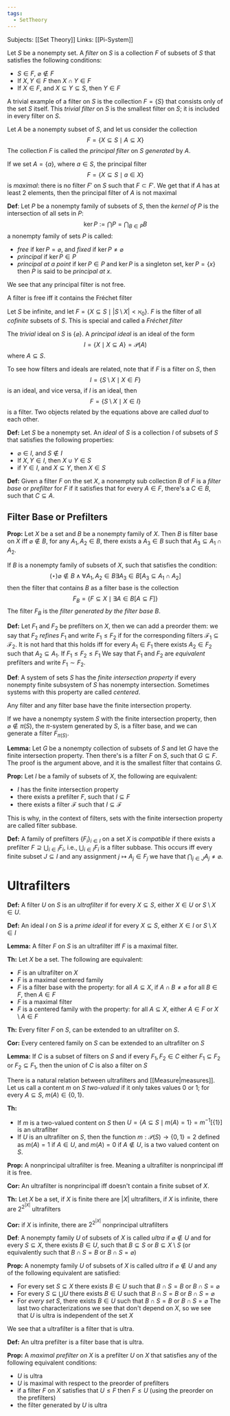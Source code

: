 ```yaml
---
tags:
  - SetTheory
---
```

Subjects: [[Set Theory]]
Links: [[Pi-System]]

Let $S$ be a nonempty set. A *filter* on $S$ is a collection $F$ of subsets of $S$ that satisfies the following conditions:
- $S \in F$, $\varnothing \notin F$
- If $X, Y \in F$ then $X \cap Y \in F$
- If $X \in F$, and $X \subseteq Y \subseteq S$, then $Y \in F$

A trivial example of a filter on $S$ is the collection $F = \{S\}$ that consists only of the set $S$ itself. This *trivial filter* on $S$ is the smallest filter on $S$; it is included in every filter on $S$.

Let $A$ be a nonempty subset of $S$, and let us consider the collection $$
	F = \{X \subseteq S\mid A \subseteq X \}
$$The collection $F$ is called the *principal filter* on $S$ *generated* by $A$. 

If we set $A = \{a\}$, where $a \in S$, the principal filter $$ F = \{X\subseteq S \mid a \in X\}$$is *maximal*: there is no filter $F'$ on $S$ such that $F\subset F'$. We get that if $A$ has at least $2$ elements, then the principal filter of $A$ is not maximal

**Def**: Let $P$ be a nonempty family of subsets of $S$, then the *kernel of* $P$ is the intersection of all sets in $P$:
$$ \ker P := \bigcap P = \bigcap_{B \in P} B$$
a nonempty family of sets $P$ is called:
- *free* if $\ker P = \varnothing$, and *fixed* if $\ker P \ne \varnothing$
- *principal* if $\ker P \in P$
- *principal at a point* if $\ker P \in P$ and $\ker P$ is a singleton set, $\ker P =\{x\}$ then $P$ is said to be *principal at* $x$. 

We see that any principal filter is not free.

A filter is free iff  it contains the Fréchet filter

Let $S$ be infinite, and let $F = \{X\subseteq S\mid |S\setminus X| < \aleph_0\}$. $F$ is the filter of all *cofinite* subsets of $S$. This is special and called a *Fréchet filter*

The *trivial* ideal on $S$ is $\{\varnothing\}$. A *principal ideal* is an ideal of the form $$I = \{X \mid X \subseteq A\} = \mathcal P(A)$$ where $A\subseteq S$. 

To see how filters and ideals are related, note that if $F$ is a filter on $S$, then $$ I = \{S\setminus X \mid X \in F\}$$is an ideal, and vice versa, if $I$ is an ideal, then $$F = \{S\setminus X \mid X\in I\}$$is a filter. Two objects related by the equations above are called *dual* to each other. 

**Def:** Let $S$ be a nonempty set. An *ideal* of $S$ is a collection $I$ of subsets of $S$ that satisfies the following properties:
- $\varnothing \in I$, and $S\notin I$
- If $X, Y \in I$, then $X\cup Y \in S$
- if $Y \in I$, and $X \subseteq Y$, then $X\in S$

**Def:** Given a filter $F$ on the set $X$, a nonempty sub collection $B$ of $F$ is a *filter base* or *prefilter* for $F$ if it satisfies that for every $A \in F$, there's a $C \in B$, such that $C \subseteq A$.

## Filter Base or Prefilters

**Prop:** Let $X$ be a set and $B$ be a nonempty family of $X$. Then $B$ is filter base on $X$ iff $\varnothing \notin B$, for any $A_1, A_2\in B$, there exists a $A_3 \in B$ such that $A_3 \subseteq A_1 \cap A_2$. 

If $B$ is a nonempty family of subsets of $X$, such that satisfies the condition:
$$(\star) \varnothing \notin B \land \forall A_1, A_2 \in B \exists A_3\in B [A_3 \subseteq A_1\cap A_2] $$
then the filter that contains $B$ as a filter base is the collection $$F_B = \{F \subseteq X \mid \exists A \in B [A \subseteq F]\}$$ The filter $F_B$ is the *filter generated by the filter base* $B$. 

**Def:** Let $F_1$ and $F_2$ be prefilters on $X$, then we can add a preorder them: we say that $F_2$ *refines* $F_1$ and write $F_1 \le F_2$ if for the corresponding filters $\mathcal F_1 \subseteq \mathcal F_2$. It is not hard that this holds iff for every $A_1 \in F_1$ there exists $A_2\in F_2$  such that $A_2 \subseteq A_1$. If $F_1 \le F_2 \le F_1$ We say that $F_1$ and $F_2$ are *equivalent* prefilters and write $F_1 \sim F_2$.  

**Def**: A system of sets $S$ has the *finite intersection property* if every nonempty finite subsystem of $S$ has nonempty intersection. Sometimes systems with this property are called *centered*. 

Any filter and any filter base have the finite intersection property. 

If we have a nonempty system $S$ with the finite intersection property, then $\varnothing \notin \pi(S)$, the $\pi$-system generated by $S$, is a filter base, and we can generate a filter $F_{\pi(S)}$. 

**Lemma:** Let $G$ be a nonempty collection of subsets of $S$ and let $G$ have the finite intersection property. Then there's is a filter $F$ on $S$, such that $G\subseteq F$. The proof is the argument above, and it is the smallest filter that contains $G$. 

**Prop:** Let $I$ be a family of subsets of $X$, the following are equivalent:
- $I$ has the finite intersection property
- there exists a prefilter $F$, such that $I \subseteq F$
- there exists a filter $\mathcal F$ such that $I\subseteq \mathcal F$

This is why, in the context of filters, sets with the finite intersection property are called filter subbase.

**Def:** A family of prefilters $\{F_i\}_{i \in I}$ on a set $X$ is *compatible* if there exists a prefilter $F \supseteq \bigcup_{i \in I} F_i$, i.e., $\bigcup_{i \in I} F_i$ is a filter subbase. This occurs iff every finite subset $J\subseteq I$ and any assignment $j\mapsto A_j\in F_j$  we have that $\bigcap_{j\in J} A_j \ne \varnothing$. 

# Ultrafilters

**Def:** A filter $U$ on $S$ is an *ultrafilter* if for every $X\subseteq S$, either $X\in U$ or $S\setminus X \in U$. 

**Def:** An ideal $I$ on $S$ is a *prime ideal* if for every $X\subseteq S$, either $X\in I$ or $S\setminus X \in I$

**Lemma:** A filter $F$ on $S$ is an ultrafilter iff $F$ is a maximal filter.

**Th:** Let $X$ be a set.  The following are equivalent:
- $F$ is an ultrafilter on $X$
- $F$ is a maximal centered family
- $F$ is a filter base with the property: for all $A \subseteq X$, if $A\cap B\ne \varnothing$ for all $B\in F$, then $A \in F$
- $F$ is a maximal filter
- $F$ is a centered family with the property: for all $A\subseteq X$, either $A\in F$ or $X\setminus A \in F$

**Th:** Every filter $F$ on $S$, can be extended to an ultrafilter on $S$.

**Cor:** Every centered family on $S$ can be extended to an ultrafilter on $S$

**Lemma:** If $C$ is a subset of filters on $S$ and if every $F_1, F_2 \in C$ either $F_1 \subseteq F_2$ or $F_2 \subseteq F_1$, then the union of $C$ is also a filter on $S$

There is a natural relation between ultrafilters and [[Measure|measures]]. Let us call a content $m$ on $S$ *two-valued* if it only takes values $0$ or $1$; for every $A\subseteq S$, $m(A) \in \{0, 1\}$. 

**Th:** 
- If $m$ is a two-valued content on $S$ then $U = \{A \subseteq S\mid m(A) = 1\} = m^{-1}[\{1\}]$ is an ultrafilter
- If $U$ is an ultrafilter on $S$, then the function $m: \mathcal P(S) \to \{0, 1\} =2$ defined as $m(A) = 1$ if $A\in U$, and $m(A) = 0$ if $A \notin U$, is a two valued content on $S$. 

**Prop:** A nonprincipal ultrafilter is free. Meaning a ultrafilter is nonprincipal iff it is free. 

**Cor:** An ultrafilter is nonprincipal iff doesn't contain a finite subset of $X$. 

**Th:** Let $X$ be a set, if $X$ is finite there are $|X|$ ultrafilters, if $X$ is infinite, there are $2^{2^{|X|}}$ ultrafilters

**Cor:** if $X$ is infinite, there are $2^{2^{|X|}}$ nonprincipal ultrafilters

**Def**: A nonempty family $U$ of subsets of $X$ is called *ultra* if $\varnothing \notin U$ and for every $S\subseteq X$, there exists $B\in U$, such that $B\subseteq S$ or $B\subseteq X\setminus S$ (or equivalently such that $B\cap S = B$ or $B\cap S = \varnothing$)

**Prop:** A nonempty family $U$ of subsets of $X$ is called *ultra* if $\varnothing \notin U$ and any of the following equivalent are satisfied:
- For every set $S\subseteq X$ there exists $B\in U$ such that $B\cap S =B$ or $B\cap S = \varnothing$
- For every $S \subseteq \bigcup U$ there exists $B\in U$ such that $B\cap S = B$ or $B\cap S = \varnothing$ 
- For *every set* $S$, there exists $B\in U$ such that $B\cap S = B$ or $B\cap S = \varnothing$
The last two characterizations we see that don't depend on $X$, so we see that $U$ is ultra is independent of the set $X$

We see that a ultrafilter is a filter that is ultra. 

**Def:** An ultra prefilter is a filter base that is ultra. 

**Prop:** A *maximal prefilter on* $X$ is a prefilter $U$ on $X$ that satisfies any of the following equivalent conditions:
- $U$ is ultra
- $U$ is maximal with respect to the preorder of prefilters
- if a filter $F$ on $X$ satisfies that $U\le F$ then $F\le U$ (using the preorder on the prefilters)
- the filter generated by $U$ is ultra

